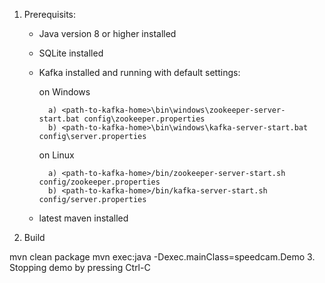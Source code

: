 1. Prerequisits:

	- Java version 8  or higher installed
	
	- SQLite installed
	
	- Kafka installed and running with default settings:
	
		on Windows
		
			a) <path-to-kafka-home>\bin\windows\zookeeper-server-start.bat config\zookeeper.properties 
			b) <path-to-kafka-home>\bin\windows\kafka-server-start.bat config\server.properties 
			
		on Linux
		
			a) <path-to-kafka-home>/bin/zookeeper-server-start.sh config/zookeeper.properties 
			b) <path-to-kafka-home>/bin/kafka-server-start.sh config/server.properties 
			
	- latest maven installed
	
2. Build

mvn clean package
mvn exec:java -Dexec.mainClass=speedcam.Demo 
3. Stopping demo by pressing Ctrl-C